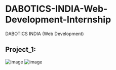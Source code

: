 # DABOTICS-INDIA-Web-Development-Internship
DABOTICS INDIA (Web Development)
## Project_1: 
![image](https://github.com/Meenu00615/DABOTICS-INDIA-Web-Development-Internship/assets/149779716/d4b7ac09-f4b9-4ece-8da7-3831ab88adad)
![image](https://github.com/Meenu00615/DABOTICS-INDIA-Web-Development-Internship/assets/149779716/42f0aa00-4dc0-47ba-b4c3-8f17251a03ce)

